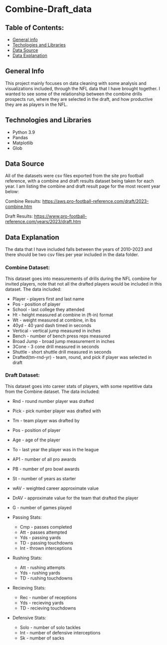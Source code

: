 # Combine-Draft_data

## Table of Contents:
* [General info](#general-info)
* [Techologies and Libraries](#technologies-and-libraries)
* [Data Source](#data-source)
* [Data Explanation](#data-explanation)

## General Info
 This project mainly focuses on data cleaning with some analysis and visualizations included, through the NFL data that I have brought together. I wanted to see some of the relationship between the combine drills prospects run, where they are selected in the draft, and how productive they are as players in the NFL.

## Technologies and Libraries

* Python 3.9
* Pandas
* Matplotlib
* Glob


## Data Source
All of the datasets were csv files exported from the site pro football reference, with a combine and draft results dataset being taken for each year. I am listing the combine and draft result page for the most recent year below: 

Combine Results: https://aws.pro-football-reference.com/draft/2023-combine.htm

Draft Results: https://www.pro-football-reference.com/years/2023/draft.htm



## Data Explanation
The data that I have included falls between the years of 2010-2023 and there should be two csv files per year included in the data folder. 

 ### Combine Dataset:
This dataset goes into measurements of drills during the NFL combine for invited players, note that not all the drafted players would be included in this dataset. The data included:

* Player - players first and last name
* Pos - position of player
* School - last college they attended
* Ht - height measured at combine in   (ft-in) format
* Wt - weight measured at combine, in lbs
* 40yd - 40 yard dash timed in seconds
* Vertical - vertical jump measured in inches
* Bench -  number of bench press reps  measured
* Broad Jump - broad jump measurement in inches
* 3Cone - 3 cone drill measured in seconds
* Shuttle - short shuttle drill measured in seconds
* Drafted(tm-rnd-yr) - team, round, and pick if player was selected in draft

### Draft Dataset:
This dataset goes into career stats of players, with some repetitive data from the Combine dataset. The data included: 

* Rnd - round number player was drafted
* Pick - pick number player was drafted with
* Tm - team player was drafted by
* Pos - position of player
* Age - age of the player 
* To - last year the player was in the league
* AP1 - number of all pro awards
* PB - number of pro bowl awards
* St - number of years as starter
* wAV - weighted career approximate value
* DrAV - approximate value for the team that drafted the player 
* G - number of games played 

* Passing Stats:
    * Cmp - passes completed
    * Att - passes attempted
    * Yds - passing yards
    * TD - passing touchdowns
    * Int - thrown interceptions

* Rushing Stats:
    * Att - rushing attempts
    * Yds - rushing yards
    * TD - rushing touchdowns

* Recieving Stats:
    * Rec - number of receptions
    * Yds - recieving yards
    * TD - recieving touchdowns

* Defensive Stats:
    * Solo - number of solo tackles
    * Int - number of defensive interceptions
    * Sk - number of sacks

        